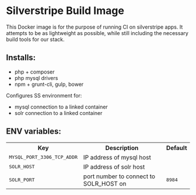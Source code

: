 # Silverstripe Build Image

This Docker image is for the purpose of running CI on silverstripe apps. It attempts to be as lightweight as possible, while still including the necessary build tools for our stack.

## Installs:

* php + composer
* php mysql drivers
* npm + grunt-cli, gulp, bower

Configures SS environment for:

* mysql connection to a linked container
* solr connection to a linked container

## ENV variables:

<table>
  <tr>
    <th>Key</th>
    <th>Description</th>
    <th>Default</th>
  </tr>
  <tr>
    <td><tt>MYSQL_PORT_3306_TCP_ADDR</tt></td>
    <td>IP address of mysql host</td>
    <td><tt></tt></td>
  </tr>
  <tr>
    <td><tt>SOLR_HOST</tt></td>
    <td>IP address of solr host</td>
    <td><tt></tt></td>
  </tr>
  <tr>
    <td><tt>SOLR_PORT</tt></td>
    <td>port number to connect to SOLR_HOST on</td>
    <td><tt>8984</tt></td>
  </tr>
</table>
